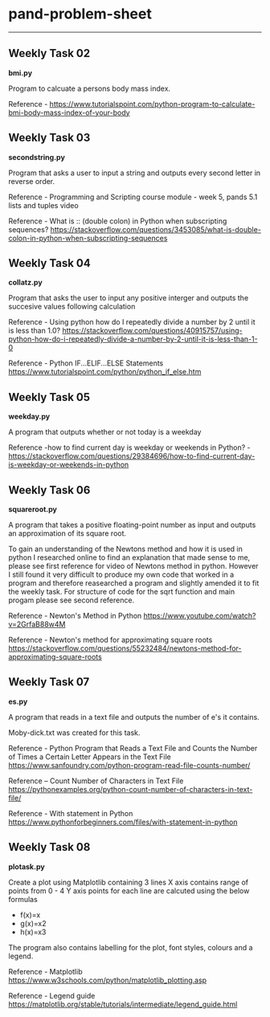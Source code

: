# pand-problem-sheet
---


**Weekly Task 02**
---
**bmi.py**

Program to calcuate a persons body mass index.

Reference - https://www.tutorialspoint.com/python-program-to-calculate-bmi-body-mass-index-of-your-body



**Weekly Task 03**
---
**secondstring.py**

Program that asks a user to input a string and outputs every second letter in reverse order.

Reference - Programming and Scripting course module - week 5, pands 5.1 lists and tuples video

Reference -  What is :: (double colon) in Python when subscripting sequences? 
 https://stackoverflow.com/questions/3453085/what-is-double-colon-in-python-when-subscripting-sequences        
 
 
 
**Weekly Task 04**
---
**collatz.py**

Program that asks the user to input any positive interger and outputs the succesive values following calculation

Reference - Using python how do I repeatedly divide a number by 2 until it is less than 1.0? 
https://stackoverflow.com/questions/40915757/using-python-how-do-i-repeatedly-divide-a-number-by-2-until-it-is-less-than-1-0

Reference - Python IF...ELIF...ELSE Statements
https://www.tutorialspoint.com/python/python_if_else.htm

 

**Weekly Task 05**
---
**weekday.py**

A program that outputs whether or not today is a weekday

Reference -how to find current day is weekday or weekends in Python? -
https://stackoverflow.com/questions/29384696/how-to-find-current-day-is-weekday-or-weekends-in-python



**Weekly Task 06**
---
**squareroot.py**

A program that takes a positive floating-point number as input and outputs an approximation of its square root. 

To gain an understanding  of the Newtons method and how it is used in python I researched online to find an explanation that made sense to me, 
please see first reference for video of Newtons method in python. 
However I still found it very difficult to produce my own code that worked in a program and therefore reasearched a program and 
slightly amended it to fit the weekly task.
For structure of code for the sqrt function and main progam please see second reference.

Reference - Newton's Method in Python
https://www.youtube.com/watch?v=2GrfaB88w4M

Reference - Newton's method for approximating square roots
https://stackoverflow.com/questions/55232484/newtons-method-for-approximating-square-roots 




**Weekly Task 07**
---
**es.py**

A program that reads in a text file and outputs the number of e's it contains.

Moby-dick.txt was created for this task.

Reference - Python Program that Reads a Text File and Counts the Number of Times a Certain Letter Appears in the Text File
https://www.sanfoundry.com/python-program-read-file-counts-number/

Reference – Count Number of Characters in Text File
https://pythonexamples.org/python-count-number-of-characters-in-text-file/ 

Reference - With statement in Python 
https://www.pythonforbeginners.com/files/with-statement-in-python




**Weekly Task 08**
---
**plotask.py**

Create a plot using Matplotlib containing 3 lines 
X axis contains range of points from 0 - 4 
Y axis points for each line are calcuted using the below formulas
- f(x)=x
- g(x)=x2
- h(x)=x3

The program also contains labelling for the plot, font styles, colours and a legend.

Reference - Matplotlib
https://www.w3schools.com/python/matplotlib_plotting.asp

Reference - Legend guide 
https://matplotlib.org/stable/tutorials/intermediate/legend_guide.html




